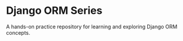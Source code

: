 # Django ORM Series

A hands-on practice repository for learning and exploring Django ORM concepts.



